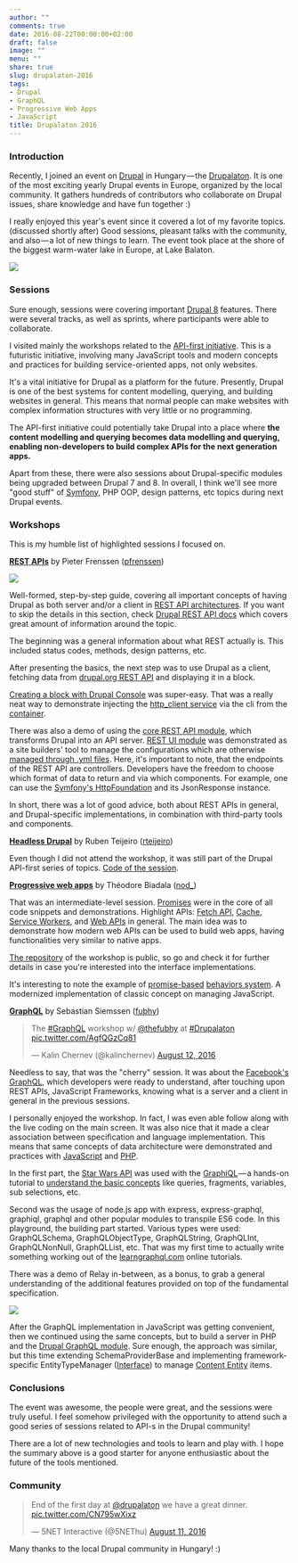 ```yaml
---
author: ""
comments: true
date: 2016-08-22T00:00:00+02:00
draft: false
image: ""
menu: ""
share: true
slug: drupalaton-2016
tags:
- Drupal
- GraphQL
- Progressive Web Apps
- JavaScript
title: Drupalaton 2016
---
```


### Introduction

Recently, I joined an event on [Drupal][1] in Hungary — the [Drupalaton][2]. It is one of the most exciting yearly Drupal events in Europe, organized by the local community. It gathers hundreds of contributors who collaborate on Drupal issues, share knowledge and have fun together&nbsp;:)

I really enjoyed this year's event since it covered a lot of my favorite topics. (discussed shortly after) Good sessions, pleasant talks with the community, and also — a lot of new things to learn. The event took place at the shore of the biggest warm-water lake in Europe, at Lake Balaton.

![][3]

### Sessions

Sure enough, sessions were covering important [Drupal 8][4] features. There were several tracks, as well as sprints, where participants were able to collaborate.

I visited mainly the workshops related to the [API-first initiative][5]. This is a futuristic initiative, involving many JavaScript tools and modern concepts and practices for building service-oriented apps, not only websites.

It's a vital initiative for Drupal as a platform for the future. Presently, Drupal is one of the best systems for content modelling, querying, and building websites in general. This means that normal people can make websites with complex information structures with very little or no programming.

The API-first initiative could potentially take Drupal into a place where **the content modelling and querying becomes data modelling and querying, enabling non-developers to build complex APIs for the next generation apps.**

Apart from these, there were also sessions about Drupal-specific modules being upgraded between Drupal 7 and 8. In overall, I think we'll see more "good stuff" of [Symfony][6], PHP OOP, design patterns, etc topics during next Drupal events.

### Workshops

This is my humble list of highlighted sessions I focused on.

[**REST APIs**][7] by Pieter Frenssen ([pfrenssen][8])

![][9]

Well-formed, step-by-step guide, covering all important concepts of having Drupal as both server and/or a client in [REST API architectures][10]. If you want to skip the details in this section, check [Drupal REST API docs][11] which covers great amount of information around the topic.

The beginning was a general information about what REST actually is. This included status codes, methods, design patterns, etc.

After presenting the basics, the next step was to use Drupal as a client, fetching data from [drupal.org REST API][12] and displaying it in a block.

[Creating a block with Drupal Console][13] was super-easy. That was a really neat way to demonstrate injecting the [http_client service][14] via the cli from the [container][15].

There was also a demo of using the [core REST API module][16], which transforms Drupal into an API server. [REST UI module][17] was demonstrated as a site builders' tool to manage the configurations which are otherwise [managed through&nbsp;.yml files][18]. Here, it's important to note, that the endpoints of the REST API are controllers. Developers have the freedom to choose which format of data to return and via which components. For example, one can use the [Symfony's HttpFoundation][19] and its JsonResponse instance.

In short, there was a lot of good advice, both about REST APIs in general, and Drupal-specific implementations, in combination with third-party tools and components.

[**Headless Drupal**][20] by Ruben Teijeiro ([rteijeiro][21])

Even though I did not attend the workshop, it was still part of the Drupal API-first series of topics. [Code of the session][22].

[**Progressive web apps**][23] by Théodore Biadala ([nod_][24])

That was an intermediate-level session. [Promises][25] were in the core of all code snippets and demonstrations. Highlight APIs: [Fetch API][26], [Cache][27], [Service Workers][28], and [Web APIs][29] in general. The main idea was to demonstrate how modern web APIs can be used to build web apps, having functionalities very similar to native apps.

[The repository][30] of the workshop is public, so go and check it for further details in case you're interested into the interface implementations.

It's interesting to note the example of [promise-based][31] [behaviors system][32]. A modernized implementation of classic concept on managing JavaScript.

[**GraphQL**][33] by Sebastian Siemssen ([fubhy][34])

<blockquote class="twitter-tweet" data-lang="en"><p lang="en" dir="ltr">The <a href="https://twitter.com/hashtag/GraphQL?src=hash">#GraphQL</a> workshop w/ <a href="https://twitter.com/thefubhy">@thefubhy</a>  at <a href="https://twitter.com/hashtag/Drupalaton?src=hash">#Drupalaton</a> <a href="https://t.co/AgfQGzCq81">pic.twitter.com/AgfQGzCq81</a></p>&mdash; Kalin Chernev (@kalinchernev) <a href="https://twitter.com/kalinchernev/status/764072778773344256">August 12, 2016</a></blockquote>
<script async src="//platform.twitter.com/widgets.js" charset="utf-8"></script>

Needless to say, that was the "cherry" session. It was about the [Facebook's GraphQL][35], which developers were ready to understand, after touching upon REST APIs, JavaScript Frameworks, knowing what is a server and a client in general in the previous sessions.

I personally enjoyed the workshop. In fact, I was even able follow along with the live coding on the main screen. It was also nice that it made a clear association between specification and language implementation. This means that same concepts of data architecture were demonstrated and practices with [JavaScript][36] and [PHP][37].

In the first part, the [Star Wars API][38] was used with the [GraphiQL][39] — a hands-on tutorial to [understand the basic concepts][40] like queries, fragments, variables, sub selections, etc.

Second was the usage of node.js app with express, express-graphql, graphiql, graphql and other popular modules to transpile ES6 code. In this playground, the building part started. Various types were used: GraphQLSchema, GraphQLObjectType, GraphQLString, GraphQLInt, GraphQLNonNull, GraphQLList, etc. That was my first time to actually write something working out of the [learngraphql.com][41] online tutorials.

There was a demo of Relay in-between, as a bonus, to grab a general understanding of the additional features provided on top of the fundamental specification.

![][42]

After the GraphQL implementation in JavaScript was getting convenient, then we continued using the same concepts, but to build a server in PHP and the [Drupal GraphQL module][43]. Sure enough, the approach was similar, but this time extending SchemaProviderBase and implementing framework-specific EntityTypeManager ([Interface][44]) to manage [Content Entity][45] items.

### Conclusions

The event was awesome, the people were great, and the sessions were truly useful. I feel somehow privileged with the opportunity to attend such a good series of sessions related to API-s in the Drupal community!

There are a lot of new technologies and tools to learn and play with. I hope the summary above is a good starter for anyone enthusiastic about the future of the tools mentioned.

### Community

<blockquote class="twitter-tweet" data-lang="en"><p lang="en" dir="ltr">End of the first day at <a href="https://twitter.com/drupalaton">@drupalaton</a> we have a great dinner. <a href="https://t.co/CN795wXixz">pic.twitter.com/CN795wXixz</a></p>&mdash; 5NET Interactive (@5NEThu) <a href="https://twitter.com/5NEThu/status/763818240954998789">August 11, 2016</a></blockquote>
<script async src="//platform.twitter.com/widgets.js" charset="utf-8"></script>

Many thanks to the local Drupal community in Hungary!&nbsp;:)

[1]: http://drupal.org
[2]: http://drupalaton.hu
[3]: https://cdn-images-1.medium.com/max/800/1*ME6rgg3pXT8oid14R5RNVg.jpeg
[4]: https://www.drupal.org/8
[5]: http://buytaert.net/a-roadmap-for-making-drupal-more-api-first
[6]: https://symfony.com/
[7]: http://2016.drupalaton.hu/schedule#speaker-166
[8]: https://www.drupal.org/u/pfrenssen
[9]: https://cdn-images-1.medium.com/max/800/1*4o8SJ8Q9EhrUt4fkz8DKpQ.jpeg
[10]: http://www.restapitutorial.com/
[11]: https://www.drupal.org/developing/api/8/rest#practical
[12]: https://www.drupal.org/drupalorg/docs/api
[13]: https://hechoendrupal.gitbooks.io/drupal-console/content/en/commands/generate-plugin-block.html
[14]: https://api.drupal.org/api/drupal/core%21lib%21Drupal.php/function/Drupal%3A%3AhttpClient/8.2.x
[15]: https://api.drupal.org/api/drupal/core!core.api.php/group/container/8.2.x
[16]: https://www.drupal.org/documentation/modules/rest
[17]: https://www.drupal.org/project/restui
[18]: https://www.chapterthree.com/blog/custom-restful-api-drupal-8
[19]: https://github.com/symfony/http-foundation
[20]: http://2016.drupalaton.hu/schedule#speaker-171
[21]: https://www.drupal.org/u/rteijeiro
[22]: https://github.com/rteijeiro/headless-drupal8
[23]: http://2016.drupalaton.hu/schedule#speaker-106
[24]: https://www.drupal.org/u/nod_
[25]: https://developer.mozilla.org/en/docs/Web/JavaScript/Reference/Global_Objects/Promise
[26]: https://developer.mozilla.org/en/docs/Web/API/Fetch_API
[27]: https://developer.mozilla.org/en-US/docs/Web/API/Cache
[28]: https://developer.mozilla.org/en-US/docs/Web/API/Service_Worker_API/Using_Service_Workers
[29]: https://developer.mozilla.org/en-US/docs/Web/API
[30]: https://github.com/theodoreb/pwa-workshop
[31]: https://github.com/theodoreb/pwa-workshop/blob/master/js/1-promise.js#L12
[32]: https://www.drupal.org/node/756722#behaviors
[33]: http://2016.drupalaton.hu/schedule#speaker-111
[34]: https://www.drupal.org/u/fubhy
[35]: http://graphql.org/docs/getting-started/
[36]: https://github.com/graphql/express-graphql
[37]: https://github.com/Youshido/GraphQL
[38]: https://github.com/graphql/swapi-graphql
[39]: http://graphql-swapi.parseapp.com/
[40]: http://slides.com/sebastiansiemssen/graphql-meets-drupal-dd#/3/7
[41]: https://learngraphql.com/
[42]: https://cdn-images-1.medium.com/max/800/1*tpPTqCyZnfPqhb1er6ECpw.jpeg
[43]: https://www.drupal.org/project/graphql
[44]: https://api.drupal.org/api/drupal/core%21lib%21Drupal%21Core%21Entity%21EntityTypeManagerInterface.php/interface/EntityTypeManagerInterface/8.2.x
[45]: https://www.drupal.org/node/2192175
